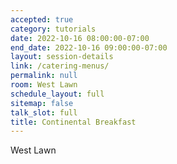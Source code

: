 ```yaml
---
accepted: true
category: tutorials
date: 2022-10-16 08:00:00-07:00
end_date: 2022-10-16 09:00:00-07:00
layout: session-details
link: /catering-menus/
permalink: null
room: West Lawn
schedule_layout: full
sitemap: false
talk_slot: full
title: Continental Breakfast
---
```


West Lawn
